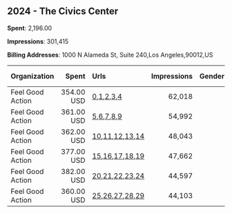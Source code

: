## 2024 - The Civics Center 
**Spent**: 2,196.00

**Impressions**: 301,415

**Billing Addresses**: 1000 N Alameda St, Suite 240,Los Angeles,90012,US

|Organization|Spent|Urls|Impressions|Genders|Age Brackets|Country Codes|
|:---|---:|:---|---:|:---|:---|:---|
|Feel Good Action|354.00 USD|[0](https://www.snap.com/political-ads/asset/167afc5d570f904ff8f72a28ec9d2a6493cf870d6054a4dab7564261d205b58c?mediaType=jpeg),[1](https://www.snap.com/political-ads/asset/24de20eb423910185b0d1e4aa880acc5ef8da8aa119031d3125c092908021a4c?mediaType=jpeg),[2](https://www.snap.com/political-ads/asset/ed63c747229be0c012b906bf9bd4845f6bb317d4c760a643b1c92fb7d3248aa9?mediaType=jpeg),[3](https://www.snap.com/political-ads/asset/52c72cf40c350ede79ea0b067b35eaab5b7ce90afd116b7ce7a4d57aad0c9620?mediaType=jpeg),[4](https://www.snap.com/political-ads/asset/fd1fd0b18bb5cf6c17a86f80729e1131bd2421a217a841122cda9d2650242b55?mediaType=jpeg)|62,018||16-20|united states|
|Feel Good Action|361.00 USD|[5](https://www.snap.com/political-ads/asset/167afc5d570f904ff8f72a28ec9d2a6493cf870d6054a4dab7564261d205b58c?mediaType=jpeg),[6](https://www.snap.com/political-ads/asset/24de20eb423910185b0d1e4aa880acc5ef8da8aa119031d3125c092908021a4c?mediaType=jpeg),[7](https://www.snap.com/political-ads/asset/ed63c747229be0c012b906bf9bd4845f6bb317d4c760a643b1c92fb7d3248aa9?mediaType=jpeg),[8](https://www.snap.com/political-ads/asset/52c72cf40c350ede79ea0b067b35eaab5b7ce90afd116b7ce7a4d57aad0c9620?mediaType=jpeg),[9](https://www.snap.com/political-ads/asset/fd1fd0b18bb5cf6c17a86f80729e1131bd2421a217a841122cda9d2650242b55?mediaType=jpeg)|54,992||16-20|united states|
|Feel Good Action|362.00 USD|[10](https://www.snap.com/political-ads/asset/167afc5d570f904ff8f72a28ec9d2a6493cf870d6054a4dab7564261d205b58c?mediaType=jpeg),[11](https://www.snap.com/political-ads/asset/24de20eb423910185b0d1e4aa880acc5ef8da8aa119031d3125c092908021a4c?mediaType=jpeg),[12](https://www.snap.com/political-ads/asset/ed63c747229be0c012b906bf9bd4845f6bb317d4c760a643b1c92fb7d3248aa9?mediaType=jpeg),[13](https://www.snap.com/political-ads/asset/52c72cf40c350ede79ea0b067b35eaab5b7ce90afd116b7ce7a4d57aad0c9620?mediaType=jpeg),[14](https://www.snap.com/political-ads/asset/fd1fd0b18bb5cf6c17a86f80729e1131bd2421a217a841122cda9d2650242b55?mediaType=jpeg)|48,043||16-20|united states|
|Feel Good Action|377.00 USD|[15](https://www.snap.com/political-ads/asset/167afc5d570f904ff8f72a28ec9d2a6493cf870d6054a4dab7564261d205b58c?mediaType=jpeg),[16](https://www.snap.com/political-ads/asset/24de20eb423910185b0d1e4aa880acc5ef8da8aa119031d3125c092908021a4c?mediaType=jpeg),[17](https://www.snap.com/political-ads/asset/ed63c747229be0c012b906bf9bd4845f6bb317d4c760a643b1c92fb7d3248aa9?mediaType=jpeg),[18](https://www.snap.com/political-ads/asset/52c72cf40c350ede79ea0b067b35eaab5b7ce90afd116b7ce7a4d57aad0c9620?mediaType=jpeg),[19](https://www.snap.com/political-ads/asset/fd1fd0b18bb5cf6c17a86f80729e1131bd2421a217a841122cda9d2650242b55?mediaType=jpeg)|47,662||16-20|united states|
|Feel Good Action|382.00 USD|[20](https://www.snap.com/political-ads/asset/167afc5d570f904ff8f72a28ec9d2a6493cf870d6054a4dab7564261d205b58c?mediaType=jpeg),[21](https://www.snap.com/political-ads/asset/24de20eb423910185b0d1e4aa880acc5ef8da8aa119031d3125c092908021a4c?mediaType=jpeg),[22](https://www.snap.com/political-ads/asset/ed63c747229be0c012b906bf9bd4845f6bb317d4c760a643b1c92fb7d3248aa9?mediaType=jpeg),[23](https://www.snap.com/political-ads/asset/52c72cf40c350ede79ea0b067b35eaab5b7ce90afd116b7ce7a4d57aad0c9620?mediaType=jpeg),[24](https://www.snap.com/political-ads/asset/fd1fd0b18bb5cf6c17a86f80729e1131bd2421a217a841122cda9d2650242b55?mediaType=jpeg)|44,597||16-20|united states|
|Feel Good Action|360.00 USD|[25](https://www.snap.com/political-ads/asset/167afc5d570f904ff8f72a28ec9d2a6493cf870d6054a4dab7564261d205b58c?mediaType=jpeg),[26](https://www.snap.com/political-ads/asset/24de20eb423910185b0d1e4aa880acc5ef8da8aa119031d3125c092908021a4c?mediaType=jpeg),[27](https://www.snap.com/political-ads/asset/ed63c747229be0c012b906bf9bd4845f6bb317d4c760a643b1c92fb7d3248aa9?mediaType=jpeg),[28](https://www.snap.com/political-ads/asset/52c72cf40c350ede79ea0b067b35eaab5b7ce90afd116b7ce7a4d57aad0c9620?mediaType=jpeg),[29](https://www.snap.com/political-ads/asset/fd1fd0b18bb5cf6c17a86f80729e1131bd2421a217a841122cda9d2650242b55?mediaType=jpeg)|44,103||16-20|united states|
